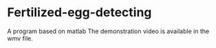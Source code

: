 # Fertilized-egg-detecting
A program based on matlab
The demonstration video is available in the wmv file.
